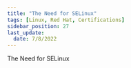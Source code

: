 ```yaml
---
title: "The Need for SELinux"
tags: [Linux, Red Hat, Certifications]
sidebar_position: 27
last_update:
  date: 7/8/2022
---
```


The Need for SELinux
